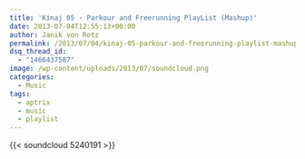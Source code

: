 ```yaml
---
title: 'Kinaj 05 - Parkour and Freerunning PlayList (Mashup)'
date: 2013-07-04T12:55:13+00:00
author: Janik von Rotz
permalink: /2013/07/04/kinaj-05-parkour-and-freerunning-playlist-mashup/
dsq_thread_id:
  - "1466437587"
image: /wp-content/uploads/2013/07/soundcloud.png
categories:
  - Music
tags:
  - aptrix
  - music
  - playlist
---
```

{{< soundcloud 5240191 >}}